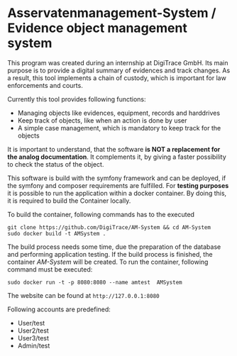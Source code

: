 # Asservatenmanagement-System / Evidence object management system

This program was created during an internship at DigiTrace GmbH.
Its main purpose is to provide a digital summary of evidences and track changes. As a result, this tool implements a chain of custody, which is important for law enforcements and courts.


Currently this tool provides following functions:  
  * Managing objects like evidences, equipment, records and harddrives   
  * Keep track of objects, like when an action is done by user  
  * A simple case management, which is mandatory to keep track for the objects  

It is important to understand, that the software **is NOT a replacement for the analog documentation**. It complements it, by giving a faster possibility to check the status of the object.

This software is build with the symfony framework and can be deployed, if the symfony and composer requirements are fulfilled. For **testing purposes** it is possible to run the application within a docker container. By doing this, it is required to build the Container locally.

To build the container, following commands has to the executed

`git clone https://github.com/DigiTrace/AM-System && cd AM-System`  
`sudo docker build -t AMSystem .`  

The build process needs some time, due the preparation of the database and performing application testing.
If the build process is finished, the container *AM-System* will be created.
To run the container, following command must be executed:

`sudo docker run -t -p 8080:8080 --name amtest  AMSystem `

The website can be found at `http://127.0.0.1:8080`  

Following accounts are predefined:  
  * User/test  
  * User2/test  
  * User3/test  
  * Admin/test  
